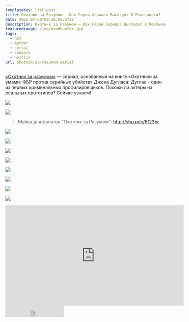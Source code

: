 ```yaml
---
templateKey: list-post
title: Охотник за Разумом — Как Герои Сериала Выглядят В Реальности?
date: 2022-07-30T09:30:55.573Z
description: Охотник за Разумом — Как Герои Сериала Выглядят В Реальности?
featuredimage: /img/mindhunter.jpg
tags:
  - hot
  - murder
  - serial
  - compare
  - netflix
url: ohotnik-za-razumom-serial
---
```

[«Охотник за разумом»](https://youtu.be/2jzQ5UXymlQ) — сериал, основанный на книге «Охотники за умами: ФБР против серийных убийств» Джона Дугласа: Дуглас - один из первых криминальных профилировщиков. Похожи ли актеры на реальных прототипов? Сейчас узнаем!

![](/img/mindhunter_thumbnail.jpg)

![](/img/btk-killer.jpeg)

> Майка для фанатов "Охотник за Разумом": http://shp.pub/6f23br

![](/img/david-berkowitz.jpg)

![](/img/dr.-ann-wolbert-burgess.jpeg)

![](/img/ed-kemper.jpeg)

![](/img/elmer-wayne-henley-jr..jpg)

![](/img/jerry-brudos.jpeg)

![](/img/john-e.-douglas.jpeg)

![](/img/richard-speck.jpeg)

![](/img/robert-ressler.jpeg)

<div class="video-container"><iframe width="560" height="315" src="https://www.youtube.com/embed/2jzQ5UXymlQ" title="YouTube video player" frameborder="0" allow="accelerometer; autoplay; clipboard-write; encrypted-media; gyroscope; picture-in-picture" allowfullscreen></iframe></div>

<iframe src="https://yoomoney.ru/quickpay/button-widget?targets=%D0%9F%D0%BE%D0%B4%D0%B4%D0%B5%D1%80%D0%B6%D0%B0%D1%82%D1%8C%20%D0%B0%D0%B2%D1%82%D0%BE%D1%80%D0%B0!&default-sum=100&button-text=13&yoomoney-payment-type=on&button-size=m&button-color=black&successURL=https%3A%2F%2Fkinogeroi.com%2F&quickpay=small&account=410012994125382&" width="184" height="36" frameborder="0" allowtransparency="true" scrolling="no"></iframe>